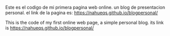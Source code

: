 Este es el codigo de mi primera pagina web online. un blog de presentacion personal.
el link de la pagina es: https://nahueqs.github.io/blogpersonal/

This is the code of my first online web page, a simple personal blog.
its link is https://nahueqs.github.io/blogpersonal/
